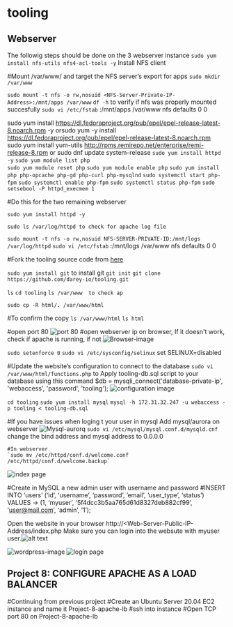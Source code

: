 # tooling

## Webserver
 The followig steps should be done on the 3 webserver instance
`sudo yum install nfs-utils nfs4-acl-tools -y` Install NFS client

#Mount /var/www/ and target the NFS server’s export for apps
 `sudo mkdir /var/www`

 `sudo mount -t nfs -o rw,nosuid <NFS-Server-Private-IP-Address>:/mnt/apps /var/www`
 `df -h` to verify if nfs was properly mounted succesfully
 `sudo vi /etc/fstab`
 <NFS-Server-Private-IP-Address>:/mnt/apps /var/www nfs defaults 0 0

 sudo yum install https://dl.fedoraproject.org/pub/epel/epel-release-latest-8.noarch.rpm -y orsudo yum -y install https://dl.fedoraproject.org/pub/epel/epel-release-latest-8.noarch.rpm 
   sudo yum install yum-utils http://rpms.remirepo.net/enterprise/remi-release-8.rpm or sudo dnf update system-release
   `sudo yum install httpd -y`
   `sudo yum module list php`    
    `sudo yum module reset php`
    `sudo yum module enable php`
    `sudo yum install php php-opcache php-gd php-curl php-mysqlnd`
    `sudo systemctl start php-fpm`
    `sudo systemctl enable php-fpm`
    `sudo systemctl status php-fpm`
    `sudo setsebool -P httpd_execmem 1`
    
#Do this for the  two remaining webserver

  `sudo yum install httpd -y`

 `sudo ls /var/log/httpd to check for apache log file`

 `sudo mount -t nfs -o rw,nosuid NFS-SERVER-PRIVATE-ID:/mnt/logs /var/log/httpd`
 `sudo vi /etc/fstab`
 <NFS-Server-Private-IP-Address>:/mnt/logs /var/www nfs defaults 0 0

#Fork the tooling source code from [here](https://github.com/darey-io/tooling)

 `sudo yum install git`  to install git
  `git init`
  `git clone https://github.com/darey-io/tooling.git`

 `ls`
 `cd tooling`
 `ls /var/www  to check ap`

  `sudo cp -R html/. /var/www/html`

  #To confirm the copy
  `ls /var/www/html`
    `ls html`

  #open port 80
  ![port 80](./Images/port-80.PNG)
  #open webserver ip on browser, If it doesn't work, check if apache is running, if not
  ![Browser-image](./Images/browser-end.PNG)


   `sudo setenforce 0`
   `sudo vi /etc/sysconfig/selinux`
  set SELINUX=disabled

 #Update the website’s configuration to connect to the database
  `sudo vi /var/www/html/functions.php` to Apply tooling-db.sql script to your database using this command
 $db = mysqli_connect('database-private-ip', 'webaccess', 'password', 'tooling');
 ![configuration image](./Images/configuration.PNG)

  `cd tooling`
  `sudo yum install mysql`
   `mysql -h 172.31.32.247 -u webaccess -p tooling < tooling-db.sql`

#If you have issues when loging t your user in mysql
Add mysql/aurora on  webserver
   ![Mysql-aurorq](./Images/aurora.PNG)
   `sudo vi /etc/mysql/mysql.conf.d/mysqld.cnf`
   change the bind address and mysql address to 0.0.0.0

    #In webserver 
    `sudo mv /etc/httpd/conf.d/welcome.conf /etc/httpd/conf.d/welcome.backup`

   ![index page](./Images/index.PNG)

#Create in MySQL a new admin user with username and password
#INSERT INTO ‘users’ (‘id’, ‘username’, ‘password’, ’email’, ‘user_type’, ‘status’) VALUES
-> (1, ‘myuser’, ‘5f4dcc3b5aa765d61d8327deb882cf99’, ‘user@mail.com’, ‘admin’, ‘1’);

Open the website in your browser http://<Web-Server-Public-IP-Address/index.php
Make sure you can login into the websute with myuser user.![alt text](image.jpg)

![wordpress-image](./Images/wordpress-image.PNG)
![login page](./Images/log-in.PNG)

## Project 8: CONFIGURE APACHE AS A LOAD BALANCER

#Continuing from previous project
#Create an Ubuntu Server 20.04 EC2 instance and name it Project-8-apache-lb
#ssh into instance
#Open TCP port 80 on Project-8-apache-lb 
